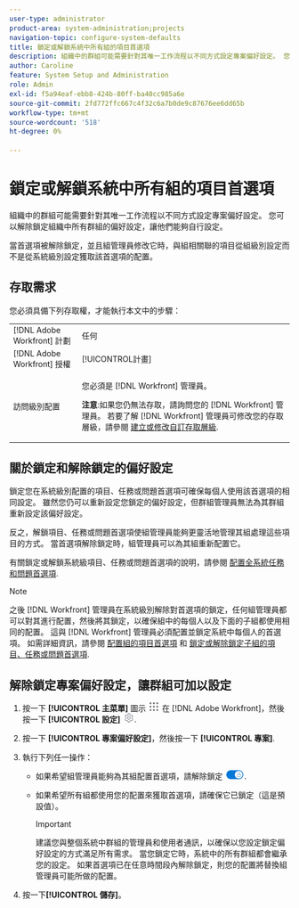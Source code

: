```yaml
---
user-type: administrator
product-area: system-administration;projects
navigation-topic: configure-system-defaults
title: 鎖定或解鎖系統中所有組的項目首選項
description: 組織中的群組可能需要針對其唯一工作流程以不同方式設定專案偏好設定。 您可以解除鎖定組織中所有群組的偏好設定，讓他們能夠自行設定。
author: Caroline
feature: System Setup and Administration
role: Admin
exl-id: f5a94eaf-ebb8-424b-80ff-ba40cc985a6e
source-git-commit: 2fd772ffc667c4f32c6a7b0de9c87676ee6dd65b
workflow-type: tm+mt
source-wordcount: '518'
ht-degree: 0%

---
```


# 鎖定或解鎖系統中所有組的項目首選項

組織中的群組可能需要針對其唯一工作流程以不同方式設定專案偏好設定。 您可以解除鎖定組織中所有群組的偏好設定，讓他們能夠自行設定。

當首選項被解除鎖定，並且組管理員修改它時，與組相關聯的項目從組級別設定而不是從系統級別設定獲取該首選項的配置。

## 存取需求

您必須具備下列存取權，才能執行本文中的步驟：

<table style="table-layout:auto"> 
 <col> 
 <col> 
 <tbody> 
  <tr> 
   <td role="rowheader">[!DNL Adobe Workfront] 計劃</td> 
   <td>任何</td> 
  </tr> 
  <tr> 
   <td role="rowheader">[!DNL Adobe Workfront] 授權</td> 
   <td>[!UICONTROL計畫]</td> 
  </tr> 
  <tr> 
   <td role="rowheader">訪問級別配置</td> 
   <td> <p>您必須是 [!DNL Workfront] 管理員。</p> <p><b>注意</b>:如果您仍無法存取，請詢問您的 [!DNL Workfront] 管理員。 若要了解 [!DNL Workfront] 管理員可修改您的存取層級，請參閱 <a href="../../../administration-and-setup/add-users/configure-and-grant-access/create-modify-access-levels.md" class="MCXref xref">建立或修改自訂存取層級</a>.</p> </td> 
  </tr> 
 </tbody> 
</table>

## 關於鎖定和解除鎖定的偏好設定

鎖定您在系統級別配置的項目、任務或問題首選項可確保每個人使用該首選項的相同設定。 雖然您仍可以重新設定您鎖定的偏好設定，但群組管理員無法為其群組重新設定該偏好設定。

反之，解鎖項目、任務或問題首選項使組管理員能夠更靈活地管理其組處理這些項目的方式。 當首選項解除鎖定時，組管理員可以為其組重新配置它。

有關鎖定或解鎖系統級項目、任務或問題首選項的說明，請參閱 [配置全系統任務和問題首選項](../../../administration-and-setup/set-up-workfront/configure-system-defaults/set-task-issue-preferences.md).

>[!NOTE]
>
>之後 [!DNL Workfront] 管理員在系統級別解除對首選項的鎖定，任何組管理員都可以對其進行配置，然後將其鎖定，以確保組中的每個人以及下面的子組都使用相同的配置。 這與 [!DNL Workfront] 管理員必須配置並鎖定系統中每個人的首選項。 如需詳細資訊，請參閱 [配置組的項目首選項](../../../administration-and-setup/manage-groups/create-and-manage-groups/configure-project-preferences-group.md) 和 [鎖定或解除鎖定子組的項目、任務或問題首選項](../../../administration-and-setup/manage-groups/create-and-manage-groups/lock-or-unlock-a-group-preference.md).

## 解除鎖定專案偏好設定，讓群組可加以設定

1. 按一下 **[!UICONTROL 主菜單]** 圖示 ![](assets/main-menu-icon.png) 在 [!DNL Adobe Workfront]，然後按一下 **[!UICONTROL 設定]** ![](assets/gear-icon-settings.png).

1. 按一下 **[!UICONTROL 專案偏好設定]**，然後按一下 **[!UICONTROL 專案]**.

1. 執行下列任一操作：

   * 如果希望組管理員能夠為其組配置首選項，請解除鎖定 ![](assets/unlock-toggle-button.png).
   * 如果希望所有組都使用您的配置來獲取首選項，請確保它已鎖定（這是預設值）。

      >[!IMPORTANT]
      >
      >建議您與整個系統中群組的管理員和使用者通訊，以確保以您設定鎖定偏好設定的方式滿足所有需求。 當您鎖定它時，系統中的所有群組都會繼承您的設定。 如果首選項已在任意時間段內解除鎖定，則您的配置將替換組管理員可能所做的配置。

1. 按一下&#x200B;**[!UICONTROL 儲存]**。
